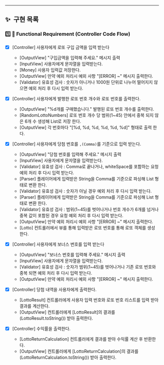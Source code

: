 
<br>

---

## ✨&nbsp;&nbsp;구현 목록

### 1️⃣ ⃣ Functional Requirement (Controller Code Flow)


+ [X] [Controller] 사용자에게 로또 구입 금액을 입력 받는다

  * [OutputView] "구입금액을 입력해 주세요." 메시지 출력
  * [InputView] 사용자에게 문자열을 입력받는다.
  * [Money] 사용자 입력값 저장한다.
  * [OutputView] 만약 예외 처리시 예외 사항 "[ERROR] ~" 메시지 출력한다.
  * [Validator] 유효성 검사 : 숫자가 아니거나 1000원 단위로 나누어 떨어지지 않으면 예외 처리 후 다시 입력 받는다.

+ [X] [Controller] 사용자에게 발행한 로또 번호 개수와 로또 번호를 출력한다.

  * [OutputView] "%d개를 구매했습니다." 발행된 로또 번호 개수를 출력한다.
  * [RandomLottoNumbers] 로또 번호 개수 당 범위(1~45) 안에서 중복 되지 않은 6개 수 생성해 List<Lotto>로 저장 한다.
  * [OutputView] 각 번호마다 "[%d, %d, %d, %d, %d, %d]" 형태로 출력 한다.

+ [X] [Controller] 사용자에게 당첨 번호를 `,(Comma)`를 기준으로 입력 받는다.

  * [OutputView] "당첨 번호를 입력해 주세요." 메시지 출력
  * [InputView] 사용자에게 문자열을 입력받는다.
  * [Validator] 유효성 검사 : Comma로 끝나거나, whiteSpace를 포함하는 요청 예외 처리 후 다시 입력 받는다.
  * [Parser] 플레이어에게 입력받은 String을 Comma를 기준으로 파싱해 List<String> 형태로 변환 한다.
  * [Validator] 유효성 검사 : 숫자가 아닐 경우 예외 처리 후 다시 입력 받는다.
  * [Parser] 플레이어에게 입력받은 String을 Comma를 기준으로 파싱해 List<String> 형태로 변환 한다.
  * [Validator] 유효성 검사 : 범위(1~45)를 벗어나거나 번호 개수가 6개를 넘거나 중복 값이 포함된 경우 요청 예외 처리 후 다시 입력 받는다.
  * [OutputView] 만약 예외 처리시 예외 사항 "[ERROR] ~" 메시지 출력한다.
  * [Lotto] 컨트롤러에서 뷰를 통해 입력받은 로또 번호를 통해 로또 객체를 생성한다.

+ [X] [Controller] 사용자에게 보너스 번호를 입력 받는다

  * [OutputView] "보너스 번호를 입력해 주세요." 메시지 출력
  * [InputView] 사용자에게 문자열을 입력받는다.
  * [Validator] 유효성 검사 : 숫자가 범위(1~45)를 벗어나거나 기존 로또 번호와 중복 되면 예외 처리 후 다시 입력 받는다.
  * [OutputView] 만약 예외 처리시 예외 사항 "[ERROR] ~" 메시지 출력한다.

+ [X] [Controller] 당첨 내역을 사용자에게 출력한다.

    * [LottoResult] 컨트롤러에게 사용자 입력 번호와 로또 번호 리스트를 입력 받아 결과를 계산한다. 
    * [OutputView] 컨트롤러에게 [LottoResult]의 결과를(LottoResult.toString()) 받아 출력한다.

+ [X] [Controller] 수익률을 출력한다.

    * [LottoReturnCalculation] 컨트롤러에게 결과를 받아 수익률 계산 후 반환한다.
    * [OutputView] 컨트롤러에게 [LottoReturnCalculation]의 결과를(LottoReturnCalculation.toString()) 받아 출력한다.

<br>